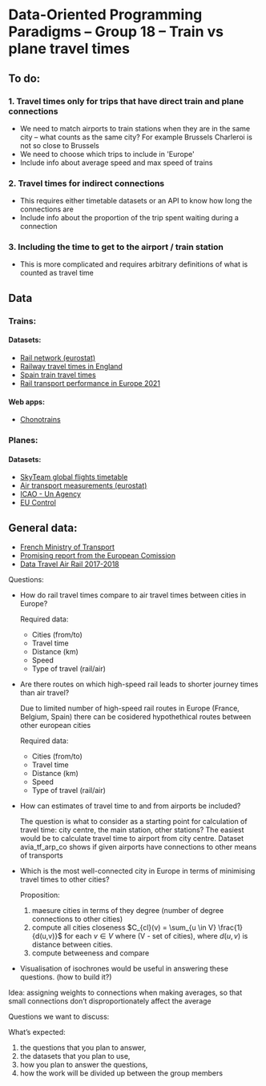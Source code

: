 # Data-Oriented Programming Paradigms – Group 18 – Train vs plane travel times

## To do:
### 1. Travel times only for trips that have direct train and plane connections
 - We need to match airports to train stations when they are in the same city – what counts as the same city? For example Brussels Charleroi is not so close to Brussels
 - We need to choose which trips to include in 'Europe'
 - Include info about average speed and max speed of trains
### 2. Travel times for indirect connections
 - This requires either timetable datasets or an API to know how long the connections are
 - Include info about the proportion of the trip spent waiting during a connection
### 3. Including the time to get to the airport / train station
 - This is more complicated and requires arbitrary definitions of what is counted as travel time



## Data
### Trains:
#### Datasets:
 - [Rail network (eurostat) ](https://ec.europa.eu/eurostat/databrowser/explore/all/transp?lang=en&subtheme=rail.rail_pa&display=list&sort=category&extractionId=rail_pa_nbpass)
 - [Railway travel times in England](https://www.gov.uk/government/statistical-data-sets/connectivity-travel-time-indicators-for-rail-stations-con02)
 - [Spain train travel times](https://data.renfe.com/dataset/horarios-de-alta-velocidad-larga-distancia-y-media-distancia/resource/25d6b043-9e47-4f99-bd91-edd51d782450)
 - [Rail transport performance in Europe 2021](https://cohesiondata.ec.europa.eu/dataset/Rail-transport-performance-in-Europe-2021/bp5k-ynxy/data_preview)
#### Web apps:
- [Chonotrains](https://www.chronotrains.com/fr/station/2988507-Paris/8)

### Planes:
#### Datasets:
- [SkyTeam global flights timetable ](https://services.skyteam.com/Timetable/Skyteam_Timetable.pdf?_ga=2.25666683.710666209.1702055361-974558943.1702055361)
- [Air transport measurements (eurostat)](https://ec.europa.eu/eurostat/databrowser/explore/all/transp?lang=en&subtheme=rail.rail_pa&display=list&sort=category&extractionId=rail_pa_nbpass)
- [ICAO - Un Agency](https://www.icao.int/Aviation-API-Data-Service/Pages/default.aspx)
- [EU Control](https://www.eurocontrol.int/dashboard/rnd-data-archive)

## General data:
- [French Ministry of Transport](https://transport.data.gouv.fr/)
- [Promising report from the European Comission ](https://ec.europa.eu/regional_policy/sources/work/2023-rail-vs-air_en.pdf)
- [Data Travel Air Rail 2017-2018](https://figshare.com/articles/dataset/DATA_Travel_Time_Survey_AIR_RAIL_xlsx/6400832)

 

Questions:

 - How do rail travel times compare to air travel times between cities in Europe?
   
   Required data:
    - Cities (from/to)
    - Travel time
    - Distance (km)
    - Speed
    - Type of travel (rail/air)

 - Are there routes on which high-speed rail leads to shorter journey times than air travel?

   Due to limited number of high-speed rail routes in Europe (France, Belgium, Spain) there can be cosidered hypothethical routes between other european cities

   Required data:
    - Cities (from/to)
    - Travel time
    - Distance (km)
    - Speed
    - Type of travel (rail/air)

 - How can estimates of travel time to and from airports be included?
   
    The question is what to consider as a starting point for calculation of travel time: city centre, the main station, other stations? The easiest would be to calculate travel time to airport from city centre.
    Dataset avia_tf_arp_co shows if given airports have connections to other means of transports

 - Which is the most well-connected city in Europe in terms of minimising travel times to other cities? 

   Proposition:
   1) maesure cities in terms of they degree (number of degree connections to other cities)
   2) compute all cities closeness $C_{cl}(v)  = \sum_{u \in V} \frac{1}{d(u,v)}$
   for each $v \in V$ where (V - set of cities), where $d(u,v)$ is distance between cities.
   3) compute betweeness and compare 

 - Visualisation of isochrones would be useful in answering these questions. (how to build it?)

Idea: assigning weights to connections when making averages, so that small connections don’t disproportionately affect the average

Questions we want to discuss: 


What’s expected: 
1. the questions that you plan to answer, 
2. the datasets that you plan to use, 
3. how you plan to answer the questions, 
4. how the work will be divided up between the group members


